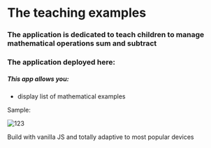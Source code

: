 # The teaching examples

### The application is dedicated to teach children to manage mathematical operations sum and subtract

### The application deployed here:

<h5>This app allows you:</h5>
<ul>
<li>display list of mathematical examples</li>
</ul>

<p>Sample:</p>

![123](https://github.com/LysenkoDenys/online-store/assets/105970854/a0076f7a-e462-47ff-a775-dd157da16106)

<p>Build with vanilla JS and totally adaptive to most popular devices</p>

